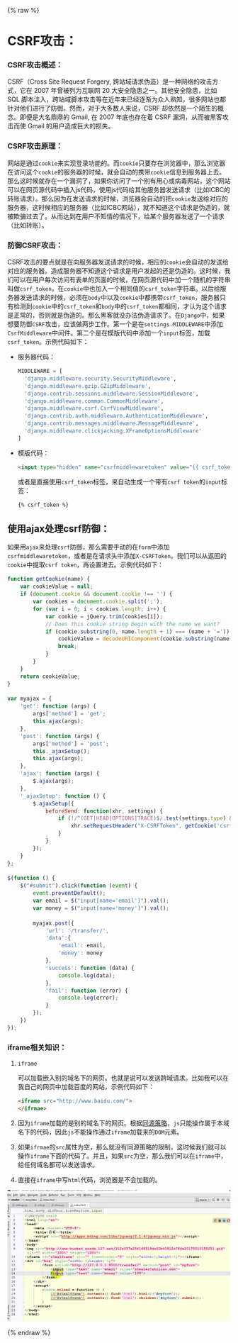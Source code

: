 {% raw %}

# CSRF攻击：

### CSRF攻击概述：

CSRF（Cross Site Request Forgery, 跨站域请求伪造）是一种网络的攻击方式，它在 2007 年曾被列为互联网 20 大安全隐患之一。其他安全隐患，比如 SQL 脚本注入，跨站域脚本攻击等在近年来已经逐渐为众人熟知，很多网站也都针对他们进行了防御。然而，对于大多数人来说，CSRF 却依然是一个陌生的概念。即便是大名鼎鼎的 Gmail, 在 2007 年底也存在着 CSRF 漏洞，从而被黑客攻击而使 Gmail 的用户造成巨大的损失。

### CSRF攻击原理：

网站是通过`cookie`来实现登录功能的。而`cookie`只要存在浏览器中，那么浏览器在访问这个`cookie`的服务器的时候，就会自动的携带`cookie`信息到服务器上去。那么这时候就存在一个漏洞了，如果你访问了一个别有用心或病毒网站，这个网站可以在网页源代码中插入js代码，使用js代码给其他服务器发送请求（比如ICBC的转账请求）。那么因为在发送请求的时候，浏览器会自动的把`cookie`发送给对应的服务器，这时候相应的服务器（比如ICBC网站），就不知道这个请求是伪造的，就被欺骗过去了。从而达到在用户不知情的情况下，给某个服务器发送了一个请求（比如转账）。

### 防御CSRF攻击：

CSRF攻击的要点就是在向服务器发送请求的时候，相应的`cookie`会自动的发送给对应的服务器。造成服务器不知道这个请求是用户发起的还是伪造的。这时候，我们可以在用户每次访问有表单的页面的时候，在网页源代码中加一个随机的字符串叫做`csrf_token`，在`cookie`中也加入一个相同值的`csrf_token`字符串。以后给服务器发送请求的时候，必须在`body`中以及`cookie`中都携带`csrf_token`，服务器只有检测到`cookie`中的`csrf_token`和`body`中的`csrf_token`都相同，才认为这个请求是正常的，否则就是伪造的。那么黑客就没办法伪造请求了。在`Django`中，如果想要防御`CSRF`攻击，应该做两步工作。第一个是在`settings.MIDDLEWARE`中添加`CsrfMiddleware`中间件。第二个是在模版代码中添加一个`input`标签，加载`csrf_token`。示例代码如下：

- 服务器代码：

  ```python
  MIDDLEWARE = [
    'django.middleware.security.SecurityMiddleware',
    'django.middleware.gzip.GZipMiddleware',
    'django.contrib.sessions.middleware.SessionMiddleware',
    'django.middleware.common.CommonMiddleware',
    'django.middleware.csrf.CsrfViewMiddleware',
    'django.contrib.auth.middleware.AuthenticationMiddleware',
    'django.contrib.messages.middleware.MessageMiddleware',
    'django.middleware.clickjacking.XFrameOptionsMiddleware'
  ]
  ```

- 模版代码：

  ```html
  <input type="hidden" name="csrfmiddlewaretoken" value="{{ csrf_token }}"/>
  ```

  或者是直接使用`csrf_token`标签，来自动生成一个带有`csrf token`的`input`标签：

  ```html
  {% csrf_token %}
  ```

## 使用ajax处理csrf防御：

如果用`ajax`来处理`csrf`防御，那么需要手动的在`form`中添加`csrfmiddlewaretoken`，或者是在请求头中添加`X-CSRFToken`。我们可以从返回的`cookie`中提取`csrf token`，再设置进去。示例代码如下：

```javascript
function getCookie(name) {
    var cookieValue = null;
    if (document.cookie && document.cookie !== '') {
        var cookies = document.cookie.split(';');
        for (var i = 0; i < cookies.length; i++) {
            var cookie = jQuery.trim(cookies[i]);
            // Does this cookie string begin with the name we want?
            if (cookie.substring(0, name.length + 1) === (name + '=')) {
                cookieValue = decodeURIComponent(cookie.substring(name.length + 1));
                break;
            }
        }
    }
    return cookieValue;
}

var myajax = {
    'get': function (args) {
        args['method'] = 'get';
        this.ajax(args);
    },
    'post': function (args) {
        args['method'] = 'post';
        this._ajaxSetup();
        this.ajax(args);
    },
    'ajax': function (args) {
        $.ajax(args);
    },
    '_ajaxSetup': function () {
        $.ajaxSetup({
            beforeSend: function(xhr, settings) {
                if (!/^(GET|HEAD|OPTIONS|TRACE)$/.test(settings.type) && !this.crossDomain) {
                    xhr.setRequestHeader("X-CSRFToken", getCookie('csrftoken'));
                }
            }
        });
    }
};

$(function () {
    $("#submit").click(function (event) {
        event.preventDefault();
        var email = $("input[name='email']").val();
        var money = $("input[name='money']").val();

        myajax.post({
            'url': '/transfer/',
            'data':{
                'email': email,
                'money': money
            },
            'success': function (data) {
                console.log(data);
            },
            'fail': function (error) {
                console.log(error);
            }
        });
    })
});
```

### iframe相关知识：

1. ```
   iframe
   ```

   可以加载嵌入别的域名下的网页。也就是说可以发送跨域请求。比如我可以在我自己的网页中加载百度的网站，示例代码如下：

   ```html
   <iframe src="http://www.baidu.com/">
   </ifrmae>
   ```

2. 因为`iframe`加载的是别的域名下的网页。根据[同源策略](https://baike.baidu.com/item/同源策略/3927875?fr=aladdin)，`js`只能操作属于本域名下的代码，因此`js`不能操作通过`iframe`加载来的`DOM`元素。

3. 如果`ifrmae`的`src`属性为空，那么就没有同源策略的限制，这时候我们就可以操作`iframe`下面的代码了。并且，如果`src`为空，那么我们可以在`iframe`中，给任何域名都可以发送请求。

4. 直接在`iframe`中写`html`代码，浏览器是不会加载的。

![image-20200629190623484](images/image-20200629190623484.png)

{% endraw %}